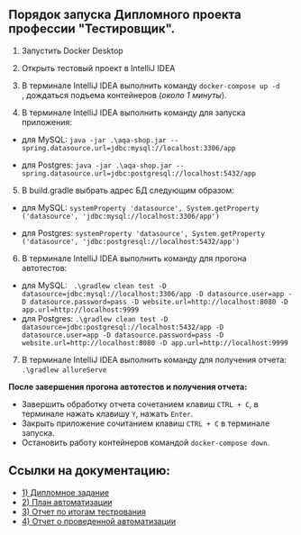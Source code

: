 ## Порядок запуска Дипломного проекта профессии "Тестировщик". 

1. Запустить Docker Desktop

2. Открыть тестовый проект в IntelliJ IDEA

3. В терминале IntelliJ IDEA выполнить команду `docker-compose up -d   `, дождаться подъема контейнеров (*около 1 минуты*).

4. В терминале IntelliJ IDEA выполнить команду для запуска приложения:
- для MySQL:
 `java -jar .\aqa-shop.jar --spring.datasource.url=jdbc:mysql://localhost:3306/app`
 
- для Postgres:
`java -jar .\aqa-shop.jar --spring.datasource.url=jdbc:postgresql://localhost:5432/app`


5. В build.gradle выбрать адрес БД следующим образом: 
 

- для MySQL:
 `systemProperty 'datasource', System.getProperty ('datasource', 'jdbc:mysql://localhost:3306/app')`


- для Postgres:
 `systemProperty 'datasource', System.getProperty ('datasource', 'jdbc:postgresql://localhost:5432/app')`


6. В терминале IntelliJ IDEA выполнить команду для прогона автотестов: 

- для MySQL:
` .\gradlew clean test -D datasource=jdbc:mysql://localhost:3306/app -D datasource.user=app -D datasource.password=pass -D website.url=http://localhost:8080 -D app.url=http://localhost:9999` 
- для Postgres:
`.\gradlew clean test -D datasource=jdbc:postgresql://localhost:5432/app -D datasource.user=app -D datasource.password=pass -D website.url=http://localhost:8080 -D app.url=http://localhost:9999` 

7. В терминале IntelliJ IDEA выполнить команду для получения отчета:
`.\gradlew allureServe `

**После завершения прогона автотестов и получения отчета:**
- Завершить обработку отчета сочетанием клавиш `CTRL + C`, в терминале нажать клавишу `Y`, нажать `Enter`.
- Закрыть приложение сочитанием клавиш `CTRL + C` в терминале запуска.
- Остановить работу контейнеров командой `docker-compose down`.

## Ссылки на документацию:
- [1) Дипломное задание](https://github.com/netology-code/qa-diploma/blob/master/README.md)
- [2) План автоматизации](https://github.com/artem4ik002/Diplom_qa/blob/main/docs/Plan.md)
- [3) Отчет по итогам тестрования](https://github.com/artem4ik002/Diplom_qa/blob/main/docs/Report.md)
- [4) Отчет о проведенной автоматизации](https://github.com/artem4ik002/Diplom_qa/blob/main/docs/Summary.md)

